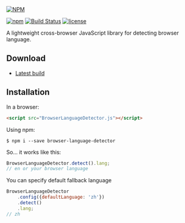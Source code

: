 [![NPM](https://nodei.co/npm/browser-language-detector.png?global=true)](https://nodei.co/npm/browser-language-detector/)

[![npm](https://img.shields.io/npm/v/browser-language-detector.svg)](https://www.npmjs.com/package/browser-language-detector) [![Build Status](https://travis-ci.org/pushandplay/browser-language-detector.svg?branch=master)](https://travis-ci.org/pushandplay/browser-language-detector) [![license](https://img.shields.io/github/license/pushandplay/browser-language-detector.svg)](https://github.com/pushandplay/browser-language-detector/blob/master/LICENSE)

A lightweight cross-browser JavaScript library for detecting browser language.

## Download

 * [Latest build](https://raw.githubusercontent.com/pushandplay/browser-language-detector/master/dist/BrowserLanguageDetector.min.js)

## Installation

In a browser:
```html
<script src="BrowserLanguageDetector.js"></script>
```

Using npm:
```shell
$ npm i --save browser-language-detector
```

So... it works like this:

```javascript
BrowserLanguageDetector.detect().lang;
// en or your browser language
```

You can specify default fallback language
```javascript
BrowserLanguageDetector
    .config({defaultLanguage: 'zh'})
    .detect()
    .lang;
// zh
```